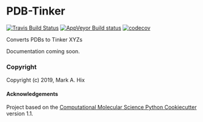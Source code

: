 PDB-Tinker
==============================
[//]: # (Badges)
[![Travis Build Status](https://travis-ci.org/REPLACE_WITH_OWNER_ACCOUNT/PDB-Tinker.png)](https://travis-ci.org/REPLACE_WITH_OWNER_ACCOUNT/PDB-Tinker)
[![AppVeyor Build status](https://ci.appveyor.com/api/projects/status/REPLACE_WITH_APPVEYOR_LINK/branch/master?svg=true)](https://ci.appveyor.com/project/REPLACE_WITH_OWNER_ACCOUNT/PDB-Tinker/branch/master)
[![codecov](https://codecov.io/gh/REPLACE_WITH_OWNER_ACCOUNT/PDB-Tinker/branch/master/graph/badge.svg)](https://codecov.io/gh/REPLACE_WITH_OWNER_ACCOUNT/PDB-Tinker/branch/master)

Converts PDBs to Tinker XYZs

Documentation coming soon.

### Copyright

Copyright (c) 2019, Mark A. Hix


#### Acknowledgements
 
Project based on the 
[Computational Molecular Science Python Cookiecutter](https://github.com/molssi/cookiecutter-cms) version 1.1.
